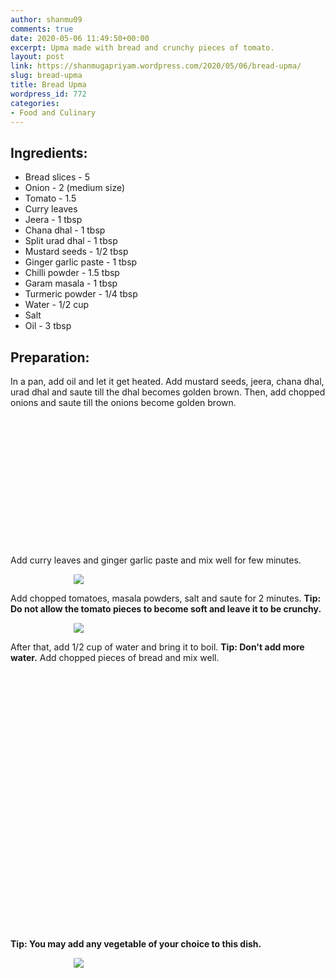 ```yaml
---
author: shanmu09
comments: true
date: 2020-05-06 11:49:50+00:00
excerpt: Upma made with bread and crunchy pieces of tomato.
layout: post
link: https://shanmugapriyam.wordpress.com/2020/05/06/bread-upma/
slug: bread-upma
title: Bread Upma
wordpress_id: 772
categories:
- Food and Culinary
---
```

<style>
.square {
    float:left;
    width: 49%;
    border-radius:5%;
    padding-bottom : 40%; /* = width for a 1:1 aspect ratio */
    margin:0.5%;
    background-position:center center;
    background-repeat:no-repeat;
    background-size:cover; /* you change this to "contain" if you don't want the images to be cropped */
}
	
#break {
    clear:both;
}

.img_1{background-image:url('https://shanmugapriyam.files.wordpress.com/2020/05/00100lrportrait_00100_burst20200506180955454_cover.jpg');}
.img_2{background-image:url('https://shanmugapriyam.files.wordpress.com/2020/05/00100lrportrait_00100_burst20200506181251883_cover.jpg');}
.img_3{background-image:url('https://shanmugapriyam.files.wordpress.com/2020/05/00100lrportrait_00100_burst20200506182120547_cover.jpg');}
.img_4{background-image:url('https://shanmugapriyam.files.wordpress.com/2020/05/00100lrportrait_00100_burst20200506182216822_cover.jpg');}
.img_5{background-image:url('https://shanmugapriyam.files.wordpress.com/2020/05/00100lrportrait_00100_burst20200506182302268_cover.jpg');}
.img_6{background-image:url('https://shanmugapriyam.files.wordpress.com/2020/05/00100lrportrait_00100_burst20200506182421848_cover-1.jpg');}



.resize_fit_center {
    max-width:60%;
    max-height:60%;
    vertical-align: middle;
    display: block;
    margin-left: auto;
    margin-right: auto;
    border-radius:5%;
}

.center {
  margin: auto;
  width: 60%;
}
</style>



## Ingredients:







  * Bread slices - 5
  * Onion - 2 (medium size)
  * Tomato - 1.5
  * Curry leaves
  * Jeera - 1 tbsp
  * Chana dhal - 1 tbsp
  * Split urad dhal - 1 tbsp
  * Mustard seeds - 1/2 tbsp
  * Ginger garlic paste - 1 tbsp
  * Chilli powder - 1.5 tbsp
  * Garam masala - 1 tbsp
  * Turmeric powder - 1/4 tbsp
  * Water - 1/2 cup
  * Salt
  * Oil - 3 tbsp






## Preparation:







In a pan, add oil and let it get heated. Add mustard seeds, jeera, chana dhal, urad dhal and saute till the dhal becomes golden brown. Then, add chopped onions and saute till the onions become golden brown.





<div class="square img_1">
</div>
<div class="square img_2">
</div>
<div id="break"> </div>
<p/>








Add curry leaves and ginger garlic paste and mix well for few minutes.



<div>
	<img src="https://shanmugapriyam.files.wordpress.com/2020/05/00100lrportrait_00100_burst20200506181359811_cover.jpg?w=1024"  class="resize_fit_center"/>
</div>
<p/>








Add chopped tomatoes, masala powders, salt and saute for 2 minutes. **Tip: Do not allow the tomato pieces to become soft and leave it to be crunchy.**




<div>
	<img src="https://shanmugapriyam.files.wordpress.com/2020/05/00100lrportrait_00100_burst20200506181815678_cover.jpg?w=1024"  class="resize_fit_center"/>
</div>
<p/>






After that, add 1/2 cup of water and bring it to boil. **Tip: Don't add more water.** Add chopped pieces of bread and mix well.





<div class="square img_3">
</div>
<div class="square img_4">
</div>
<div class="square img_5">
</div>
<div class="square img_6">
</div>
<div id="break"> </div>
<p/>










**Tip: You may add any vegetable of your choice to this dish.**



<div>
	<img src="https://shanmugapriyam.files.wordpress.com/2020/05/00100lrportrait_00100_burst20200506190737113_cover.jpg?w=1015"  class="resize_fit_center"/>
</div>
<p/>


